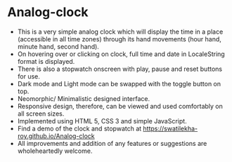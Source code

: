 # Analog-clock
- This is a very simple analog clock which will display the time in a place (accessible in all time zones) through its hand movements (hour hand, minute hand, second hand). 
- On hovering over or clicking on clock, full time and date in LocaleString format is displayed.
- There is also a stopwatch onscreen with play, pause and reset buttons for use.
- Dark mode and Light mode can be swapped with the toggle button on top.
- Neomorphic/ Minimalistic designed interface.
- Responsive design, therefore, can be viewed and used comfortably on all screen sizes.
- Implemented using HTML 5, CSS 3 and simple JavaScript.
- Find a demo of the clock and stopwatch at https://swatilekha-roy.github.io/Analog-clock
- All improvements and addition of any features or suggestions are wholeheartedly welcome.
